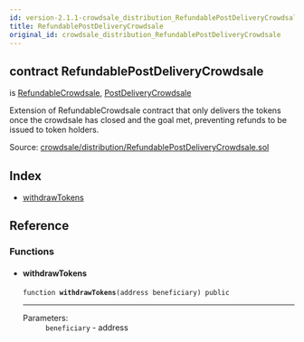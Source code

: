 ```yaml
---
id: version-2.1.1-crowdsale_distribution_RefundablePostDeliveryCrowdsale
title: RefundablePostDeliveryCrowdsale
original_id: crowdsale_distribution_RefundablePostDeliveryCrowdsale
---
```


<div class="contract-doc"><div class="contract"><h2 class="contract-header"><span class="contract-kind">contract</span> RefundablePostDeliveryCrowdsale</h2><p class="base-contracts"><span>is</span> <a href="crowdsale_distribution_RefundableCrowdsale.html">RefundableCrowdsale</a><span>, </span><a href="crowdsale_distribution_PostDeliveryCrowdsale.html">PostDeliveryCrowdsale</a></p><p class="description">Extension of RefundableCrowdsale contract that only delivers the tokens once the crowdsale has closed and the goal met, preventing refunds to be issued to token holders.</p><div class="source">Source: <a href="https://github.com/OpenZeppelin/zeppelin-solidity/blob/v2.1.1/contracts/crowdsale/distribution/RefundablePostDeliveryCrowdsale.sol" target="_blank">crowdsale/distribution/RefundablePostDeliveryCrowdsale.sol</a></div></div><div class="index"><h2>Index</h2><ul><li><a href="crowdsale_distribution_RefundablePostDeliveryCrowdsale.html#withdrawTokens">withdrawTokens</a></li></ul></div><div class="reference"><h2>Reference</h2><div class="functions"><h3>Functions</h3><ul><li><div class="item function"><span id="withdrawTokens" class="anchor-marker"></span><h4 class="name">withdrawTokens</h4><div class="body"><code class="signature">function <strong>withdrawTokens</strong><span>(address beneficiary) </span><span>public </span></code><hr/><dl><dt><span class="label-parameters">Parameters:</span></dt><dd><div><code>beneficiary</code> - address</div></dd></dl></div></div></li></ul></div></div></div>
